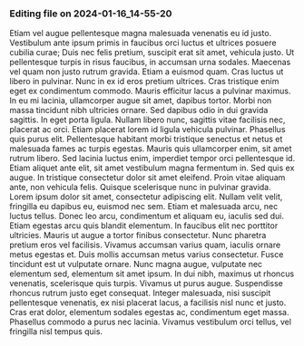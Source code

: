 

### Editing file on 2024-01-16_14-55-20

Etiam vel augue pellentesque magna malesuada venenatis eu id justo. Vestibulum ante ipsum primis in faucibus orci luctus et ultrices posuere cubilia curae; Duis nec felis pretium, suscipit erat sit amet, vehicula justo. Ut pellentesque turpis in risus faucibus, in accumsan urna sodales. Maecenas vel quam non justo rutrum gravida. Etiam a euismod quam. Cras luctus ut libero in pulvinar. Nunc in ex id eros pretium ultrices. Cras tristique enim eget ex condimentum commodo. Mauris efficitur lacus a pulvinar maximus. In eu mi lacinia, ullamcorper augue sit amet, dapibus tortor. Morbi non massa tincidunt nibh ultricies ornare. Sed dapibus odio in dui gravida sagittis. In eget porta ligula. Nullam libero nunc, sagittis vitae facilisis nec, placerat ac orci. Etiam placerat lorem id ligula vehicula pulvinar.
Phasellus quis purus elit. Pellentesque habitant morbi tristique senectus et netus et malesuada fames ac turpis egestas. Mauris quis ullamcorper enim, sit amet rutrum libero. Sed lacinia luctus enim, imperdiet tempor orci pellentesque id. Etiam aliquet ante elit, sit amet vestibulum magna fermentum in. Sed quis ex augue. In tristique consectetur dolor sit amet eleifend. Proin vitae aliquam ante, non vehicula felis. Quisque scelerisque nunc in pulvinar gravida. Lorem ipsum dolor sit amet, consectetur adipiscing elit. Nullam velit velit, fringilla eu dapibus eu, euismod nec sem. Etiam et malesuada arcu, nec luctus tellus. Donec leo arcu, condimentum et aliquam eu, iaculis sed dui. Etiam egestas arcu quis blandit elementum. In faucibus elit nec porttitor ultricies. Mauris ut augue a tortor finibus consectetur.
Nunc pharetra pretium eros vel facilisis. Vivamus accumsan varius quam, iaculis ornare metus egestas et. Duis mollis accumsan metus varius consectetur. Fusce tincidunt est ut vulputate ornare. Nunc magna augue, vulputate nec elementum sed, elementum sit amet ipsum. In dui nibh, maximus ut rhoncus venenatis, scelerisque quis turpis. Vivamus ut purus augue. Suspendisse rhoncus rutrum justo eget consequat. Integer malesuada, nisi suscipit pellentesque venenatis, ex nisi placerat lacus, a facilisis nisl nunc et justo. Cras erat dolor, elementum sodales egestas ac, condimentum eget massa. Phasellus commodo a purus nec lacinia. Vivamus vestibulum orci tellus, vel fringilla nisl tempus quis.


